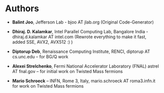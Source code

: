 # Authors

- **Balint Joo**, Jefferson Lab - bjoo AT jlab.org (Original Code-Generator)

- **Dhiraj. D. Kalamkar**, Intel Parallel Computing Lab, Bangalore India -
  dhiraj.d.kalamkar AT intel.com (Rewrote everything to make it fast, added
  SSE, AVX2, AVX512 :) )

- **Diptorup Deb**, Renaissance Computing Institute, RENCI, diptorup AT cs.unc.edu
  – for BG/Q work

- **Alexei Strelchenko**, Fermi National Accelerator Laboratory (FNAL) astrel AT
  fnal.gov – for initial work on Twisted Mass fermions

- **Mario Schroeck** – INFN, Rome 3, Italy, mario.schroeck AT roma3.infn.it for
  work on Twisted Mass fermions 
